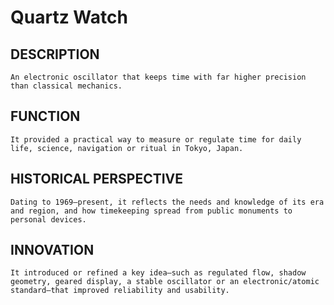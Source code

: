 # Quartz Watch

 ## DESCRIPTION
    An electronic oscillator that keeps time with far higher precision than classical mechanics.

 ## FUNCTION
    It provided a practical way to measure or regulate time for daily life, science, navigation or ritual in Tokyo, Japan.

## HISTORICAL PERSPECTIVE
    Dating to 1969–present, it reflects the needs and knowledge of its era and region, and how timekeeping spread from public monuments to personal devices.

 ## INNOVATION
    It introduced or refined a key idea—such as regulated flow, shadow geometry, geared display, a stable oscillator or an electronic/atomic standard—that improved reliability and usability.
